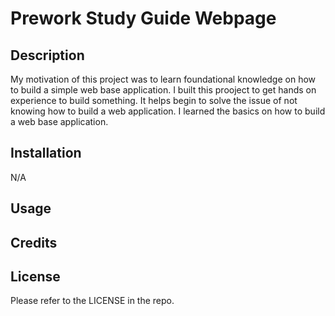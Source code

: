 # Prework Study Guide Webpage

## Description

My motivation of this project was to learn foundational knowledge on how to build a simple web base application. I built this prooject to get hands on experience to build something. It helps begin to solve the issue of not knowing how to build a web application. I learned the basics on how to build a web base application.

## Installation

N/A

## Usage


## Credits


## License

Please refer to the LICENSE in the repo.